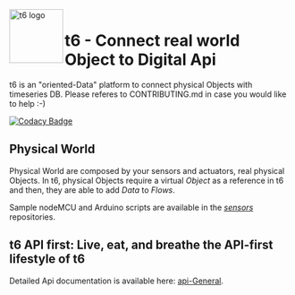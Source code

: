 <img src="https://github.com/mathcoll/t6/blob/master/public/img/t6.png" alt="t6 logo" title="t6 logo" align="left" height="96" width="96"/>

# t6 - Connect real world Object to Digital Api
t6 is an "oriented-Data" platform to connect physical Objects with timeseries DB.
Please referes to CONTRIBUTING.md in case you would like to help :-)

[![Codacy Badge](https://api.codacy.com/project/badge/Grade/3d45972dd53246f58ba82a6f75483116)](https://www.codacy.com/app/internetcollaboratif/t6?utm_source=github.com&amp;utm_medium=referral&amp;utm_content=mathcoll/t6&amp;utm_campaign=Badge_Grade)

## Physical World
Physical World are composed by your sensors and actuators, real physical Objects.
In t6, physical Objects require a virtual _Object_ as a reference in t6 and then, they are able to add _Data_ to _Flows_.

Sample nodeMCU and Arduino scripts are available in the _[sensors](https://github.com/mathcoll/t6/tree/master/sensors)_ repositories.

## t6 API first: Live, eat, and breathe the API-first lifestyle of t6
Detailed Api documentation is available here: [api-General](https://api.internetcollaboratif.info/docs/).
